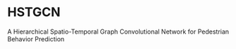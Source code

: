 # HSTGCN
A Hierarchical Spatio-Temporal Graph Convolutional Network for Pedestrian Behavior Prediction
